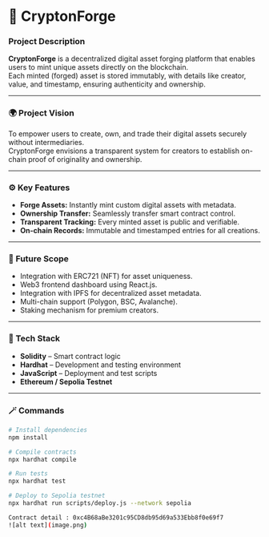 # 💎 CryptonForge

### Project Description
**CryptonForge** is a decentralized digital asset forging platform that enables users to mint unique assets directly on the blockchain.  
Each minted (forged) asset is stored immutably, with details like creator, value, and timestamp, ensuring authenticity and ownership.

---

### 🌍 Project Vision
To empower users to create, own, and trade their digital assets securely without intermediaries.  
CryptonForge envisions a transparent system for creators to establish on-chain proof of originality and ownership.

---

### ⚙️ Key Features
- **Forge Assets:** Instantly mint custom digital assets with metadata.  
- **Ownership Transfer:** Seamlessly transfer smart contract control.  
- **Transparent Tracking:** Every minted asset is public and verifiable.  
- **On-chain Records:** Immutable and timestamped entries for all creations.

---

### 🚀 Future Scope
- Integration with ERC721 (NFT) for asset uniqueness.  
- Web3 frontend dashboard using React.js.  
- Integration with IPFS for decentralized asset metadata.  
- Multi-chain support (Polygon, BSC, Avalanche).  
- Staking mechanism for premium creators.

---

### 🧰 Tech Stack
- **Solidity** – Smart contract logic  
- **Hardhat** – Development and testing environment  
- **JavaScript** – Deployment and test scripts  
- **Ethereum / Sepolia Testnet**

---

### 🪄 Commands

```bash
# Install dependencies
npm install

# Compile contracts
npx hardhat compile

# Run tests
npx hardhat test

# Deploy to Sepolia testnet
npx hardhat run scripts/deploy.js --network sepolia

Contract detail : 0xc4B68aBe3201c95CD8db95d69a533Ebb8f0e69f7
![alt text](image.png)